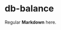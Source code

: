 # db-balance


Regular **Markdown** here.

<div hidden>
```
@startuml firstDiagram

Clients   |o..|{ Accounts
Clients   ||..|{ Contracts
Contracts |o..|{ Accounts
Accounts  }|..|{ Currency
Currency  ||..|{ Rate
Rate      }|..|| TypeRate   
Accounts  ||..|{ Saldo
Accounts  ||..|{ BaseSaldo
Accounts  ||--|{ Documents
Accounts  ||--|{ Documents
@enduml
```
</div>

![](firstDiagram.svg)

Some more markdown.
